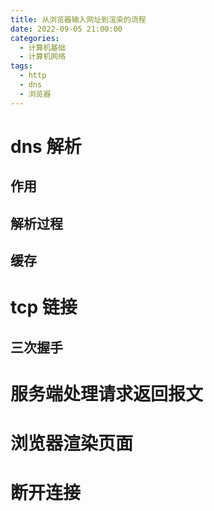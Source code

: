 ```yaml
---
title: 从浏览器输入网址到渲染的流程
date: 2022-09-05 21:00:00
categories:
  - 计算机基础
  - 计算机网络
tags:
  - http
  - dns
  - 浏览器
---
```


# dns 解析

## 作用

## 解析过程

## 缓存

# tcp 链接

## 三次握手

# 服务端处理请求返回报文

# 浏览器渲染页面

# 断开连接
